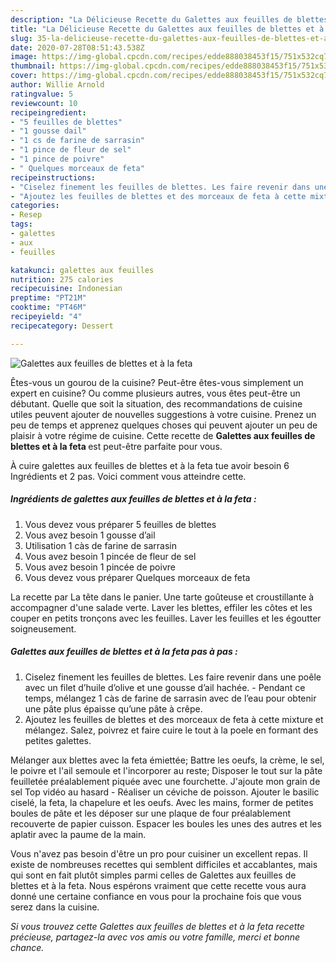 ```yaml
---
description: "La Délicieuse Recette du Galettes aux feuilles de blettes et à la feta"
title: "La Délicieuse Recette du Galettes aux feuilles de blettes et à la feta"
slug: 35-la-delicieuse-recette-du-galettes-aux-feuilles-de-blettes-et-a-la-feta
date: 2020-07-28T08:51:43.538Z
image: https://img-global.cpcdn.com/recipes/edde888038453f15/751x532cq70/galettes-aux-feuilles-de-blettes-et-a-la-feta-photo-principale-de-la-recette.jpg
thumbnail: https://img-global.cpcdn.com/recipes/edde888038453f15/751x532cq70/galettes-aux-feuilles-de-blettes-et-a-la-feta-photo-principale-de-la-recette.jpg
cover: https://img-global.cpcdn.com/recipes/edde888038453f15/751x532cq70/galettes-aux-feuilles-de-blettes-et-a-la-feta-photo-principale-de-la-recette.jpg
author: Willie Arnold
ratingvalue: 5
reviewcount: 10
recipeingredient:
- "5 feuilles de blettes"
- "1 gousse dail"
- "1 cs de farine de sarrasin"
- "1 pince de fleur de sel"
- "1 pince de poivre"
- " Quelques morceaux de feta"
recipeinstructions:
- "Ciselez finement les feuilles de blettes. Les faire revenir dans une poêle avec un filet d’huile d’olive et une gousse d’ail hachée. Pendant ce temps, mélangez 1 càs de farine de sarrasin avec de l’eau pour obtenir une pâte plus épaisse qu’une pâte à crêpe."
- "Ajoutez les feuilles de blettes et des morceaux de feta à cette mixture et mélangez. Salez, poivrez et faire cuire le tout à la poele en formant des petites galettes."
categories:
- Resep
tags:
- galettes
- aux
- feuilles

katakunci: galettes aux feuilles 
nutrition: 275 calories
recipecuisine: Indonesian
preptime: "PT21M"
cooktime: "PT46M"
recipeyield: "4"
recipecategory: Dessert

---
```



![Galettes aux feuilles de blettes et à la feta](https://img-global.cpcdn.com/recipes/edde888038453f15/751x532cq70/galettes-aux-feuilles-de-blettes-et-a-la-feta-photo-principale-de-la-recette.jpg)

Êtes-vous un gourou de la cuisine? Peut-être êtes-vous simplement un expert en cuisine? Ou comme plusieurs autres, vous êtes peut-être un débutant. Quelle que soit la situation, des recommandations de cuisine utiles peuvent ajouter de nouvelles suggestions à votre cuisine. Prenez un peu de temps et apprenez quelques choses qui peuvent ajouter un peu de plaisir à votre régime de cuisine. Cette recette de <strong> Galettes aux feuilles de blettes et à la feta </strong> est peut-être parfaite pour vous.

<!--inarticleads1-->

À cuire galettes aux feuilles de blettes et à la feta tue avoir besoin 6 Ingrédients et 2 pas. Voici comment vous atteindre cette.

##### Ingrédients de galettes aux feuilles de blettes et à la feta :

1. Vous devez vous préparer 5 feuilles de blettes
1. Vous avez besoin 1 gousse d’ail
1. Utilisation 1 càs de farine de sarrasin
1. Vous avez besoin 1 pincée de fleur de sel
1. Vous avez besoin 1 pincée de poivre
1. Vous devez vous préparer  Quelques morceaux de feta


La recette par La tête dans le panier. Une tarte goûteuse et croustillante à accompagner d&#39;une salade verte. Laver les blettes, effiler les côtes et les couper en petits tronçons avec les feuilles. Laver les feuilles et les égoutter soigneusement. 

<!--inarticleads2-->

##### Galettes aux feuilles de blettes et à la feta pas à pas :

1. Ciselez finement les feuilles de blettes. Les faire revenir dans une poêle avec un filet d’huile d’olive et une gousse d’ail hachée. - Pendant ce temps, mélangez 1 càs de farine de sarrasin avec de l’eau pour obtenir une pâte plus épaisse qu’une pâte à crêpe.
1. Ajoutez les feuilles de blettes et des morceaux de feta à cette mixture et mélangez. Salez, poivrez et faire cuire le tout à la poele en formant des petites galettes.


Mélanger aux blettes avec la feta émiettée; Battre les oeufs, la crème, le sel, le poivre et l&#39;ail semoule et l&#39;incorporer au reste; Disposer le tout sur la pâte feuilletée préalablement piquée avec une fourchette. J&#39;ajoute mon grain de sel Top vidéo au hasard - Réaliser un céviche de poisson. Ajouter le basilic ciselé, la feta, la chapelure et les oeufs. Avec les mains, former de petites boules de pâte et les déposer sur une plaque de four préalablement recouverte de papier cuisson. Espacer les boules les unes des autres et les aplatir avec la paume de la main. 

<!--inarticleads1-->

<p>
Vous n'avez pas besoin d'être un pro pour cuisiner un excellent repas. Il existe de nombreuses recettes qui semblent difficiles et accablantes, mais qui sont en fait plutôt simples parmi celles de Galettes aux feuilles de blettes et à la feta. Nous espérons vraiment que cette recette vous aura donné une certaine confiance en vous pour la prochaine fois que vous serez dans la cuisine.
</p>

<p>
<i>Si vous trouvez cette Galettes aux feuilles de blettes et à la feta recette précieuse, partagez-la avec vos amis ou votre famille, merci et bonne chance.</i>
</p>

